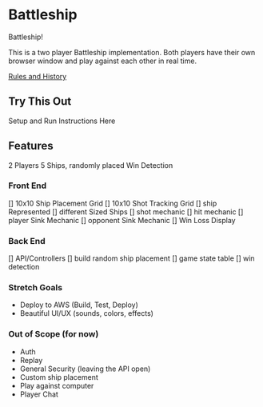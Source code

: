 # Battleship

Battleship!

This is a two player Battleship implementation. Both players have their own browser window and play against each other in real time.

[Rules and History](https://en.wikipedia.org/wiki/Battleship_%28game%29)

## Try This Out

Setup and Run Instructions Here

## Features

2 Players
5 Ships, randomly placed
Win Detection

### Front End

[] 10x10 Ship Placement Grid
[] 10x10 Shot Tracking Grid
[] ship Represented
[] different Sized Ships
[] shot mechanic
[] hit mechanic
[] player Sink Mechanic
[] opponent Sink Mechanic
[] Win Loss Display

### Back End

[] API/Controllers
[] build random ship placement
[] game state table
[] win detection

### Stretch Goals

* Deploy to AWS (Build, Test, Deploy)
* Beautiful UI/UX (sounds, colors, effects)

### Out of Scope (for now)

* Auth
* Replay
* General Security (leaving the API open)
* Custom ship placement
* Play against computer
* Player Chat
